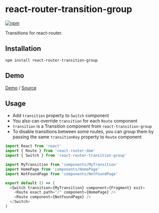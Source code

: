 # react-router-transition-group

[![npm](https://img.shields.io/npm/v/react-router-transition-group.svg)](https://www.npmjs.com/package/react-router-transition-group)

Transitions for react-router.

## Installation

```
npm install react-router-transition-group
```

## Demo

[Demo](https://fakundo.github.io/react-router-transition-group/)
/
[Source](https://github.com/fakundo/react-router-transition-group/tree/master/examples)

## Usage

- Add `transition` property to `Switch` component
- You also can override `transition` for each `Route` component
- `transition` is a Transition component from `react-transition-group`
- To disable transitions between some routes, you can group them by passing the same `transitionKey` property to `Route` component

```javascript
import React from 'react'
import { Route } from 'react-router-dom'
import { Switch } from 'react-router-transition-group'

import MyTransition from 'components/MyTransition'
import HomePage from 'components/HomePage'
import NotFoundPage from 'components/NotFoundPage'

export default () => (
  <Switch transition={MyTransition} component={Fragment} exit>
    <Route exact path="/" component={HomePage} />
    <Route component={NotFoundPage} />
  </Switch>
)
```
